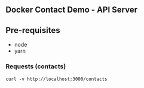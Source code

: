 Docker Contact Demo - API Server
--------------------------------

## Pre-requisites
* node
* yarn


### Requests (contacts)
    curl -v http://localhost:3000/contacts